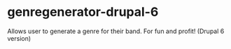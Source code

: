 genregenerator-drupal-6
=======================
Allows user to generate a genre for their band. For fun and profit! (Drupal 6 version)
